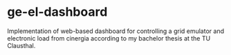 # ge-el-dashboard
Implementation of web-based dashboard for controlling a grid emulator and electronic load from cinergia according to my bachelor thesis at the TU Clausthal.
